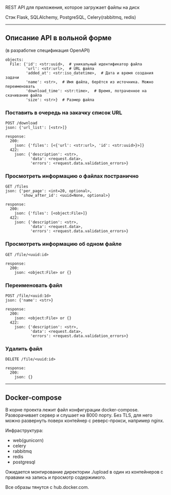 REST API для приложения, которое загружает файлы на диск

Стэк
Flask, SQLAlchemy, PostgreSQL, Celery(rabbitmq, redis)

---
## Описание API в вольной форме
(в разработке спецификация OpenAPI)

```
objects:
  File: {'id': <str:uuid>,  # уникальный идентификатор файла
         'url': <str:url>,  # URL файла
         'added_at': <str:iso_datetime>,  # Дата и время создания задачи
         'name': <str>,  # Имя файла, берётся из источника. Можно переименовать
         'download_time': <str:time>,  # Время, потраченное на скачивание файла
         'size': <str>}  # Размер файла
```

### Поставить в очередь на закачку список URL
```
POST /download
json: {'url_list': [<str>]}

response:
  200:
    json: {'files': [<{'url': <str:url>, 'id': <str:uuid>}>]}
  422:
    json: {'description': <str>,
           'data': <request.data>,
           'errors': <request.data.validation_errors>}
```

### Просмотреть информацию о файлах постранично
```
GET /files
json: {'per_page': <int=20, optional>,
       'show_after_id': <uuid=None, optional>}

response:
  200:
    json: {'files': [<object:File>]}
  422:
    json: {'description': <str>,
           'data': <request.data>,
           'errors': <request.data.validation_errors>}
```

### Просмотреть информацию об одном файле
```
GET /file/<uuid:id>

response:
  200:
    json: <object:File> or {}
```

### Переименовать файл
```
POST /file/<uuid:1d>
json: {'name': <str>}

response:
  200:
    json: <object:File> or {}
  422:
    json: {'description': <str>,
           'data': <request.data>,
           'errors': <request.data.validation_errors>}
```

### Удалить файл
```
DELETE /file/<uuid:id>

response:
  200:
    json: {}
```

---
## Docker-compose
В корне проекта лежит файл конфигурации docker-compose. Разворачивает сервер и слушает на 8000 порту. Без TLS, для него можно развернуть поверх контейнер с реверс-прокси, например nginx.

Инфраструктура:
* web(gunicorn)
* celery
* rabbitmq
* redis
* postgresql

Ожидается монтирование директории ./upload в один из контейнеров с правами на запись и просмотр содержимого.

Все образы тянутся с hub.docker.com.
